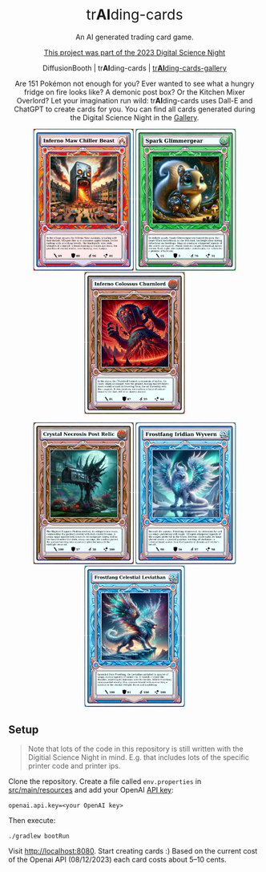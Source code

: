 <h1 align="center" style="font-weight: normal;">tr<b>AI</b>ding-cards</h1>
<p align="center">An AI generated trading card game.</p>
<p align="center"><a href="https://csti.haw-hamburg.de/2023/11/21/digital-science-night-5-generation-ai-ich-bin-doch-nur-ein-language-model/">This project was part of the 2023 Digital Science Night</a></p>
<p align="center">DiffusionBooth | tr<b>AI</b>ding-cards | <a href="https://github.com/okafke/trAIding-cards-gallery">tr<b>AI</b>ding-cards-gallery</a></p>

<p style="text-align: center;">
Are 151 Pokémon not enough for you?
Ever wanted to see what a hungry fridge on fire looks like?
A demonic post box?
Or the Kitchen Mixer Overlord? 
Let your imagination run wild: tr<b>AI</b>ding-cards uses Dall-E and ChatGPT to create cards for you.
You can find all cards generated during the Digital Science Night in the <a href="https://github.com/okafke/trAIding-cards-gallery">Gallery</a>.
</p>

<p align="center">
    <img src="docs/30e58b0f-581a-4b0a-9882-e96f4748d196-card.png" alt="Image 1" width="200px"/>
    <img src="docs/bdf3bbb5-9954-4707-8b24-6f23d830bccc-card.png" alt="Image 4" width="200px"/>
    <img src="docs/75f2569e-c54a-4e80-8131-51189901c996-card.png" alt="Image 3" width="200px"/>
</p>

<p align="center">
    <img src="docs/1ed73ae7-d02c-44e9-8a14-534af9dd952e-card.png" alt="Image 2" width="200px"/>
    <img src="docs/13898eb7-c8e0-42d4-bfac-5c3398da3f45-card.png" alt="Image 5" width="200px"/>
    <img src="docs/7de6da01-7386-4419-aa9d-23d838f4fba2-card.png" alt="Image 6" width="200px"/>
</p>

## Setup
> Note that lots of the code in this repository is still written with the Digitial Science Night in mind.
> E.g. that includes lots of the specific printer code and printer ips.

Clone the repository. Create a file called `env.properties` in [src/main/resources](src/main/resources) and add your
OpenAI [API key](https://help.openai.com/en/articles/4936850-where-do-i-find-my-api-key):
```properties
openai.api.key=<your OpenAI key>
```
Then execute:
```
./gradlew bootRun
```
Visit [http://localhost:8080](http://localhost:8080).
Start creating cards :)
Based on the current cost of the Openai API (08/12/2023) each card costs about 5–10 cents.
